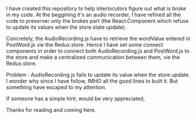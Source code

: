 I have created this repository to help interlocutors figure out what is broke in my code. At the beggining it's an audio recorder, I have refined all the code to preserver only the brokes part (the React.Component which refuse to update its values when the store.state update).

Concretely, the AudioRecording.js have to retrieve the wordValue entered in PostWord.js vie the Redux.store. Hence I have set some connect components in order to connect both AudioRecording.js and PostWord.js to the store and make a centralized communication between them, vie the Redux.store.

Problem : AudioRecording.js fails to update its value when the store update. I wonder why since I have follow, IMHO all the good lines to built it. But something have escaped to my attention.

If someone has a simple hint, would be very appreciated,

Thanks for reading and coming here.
